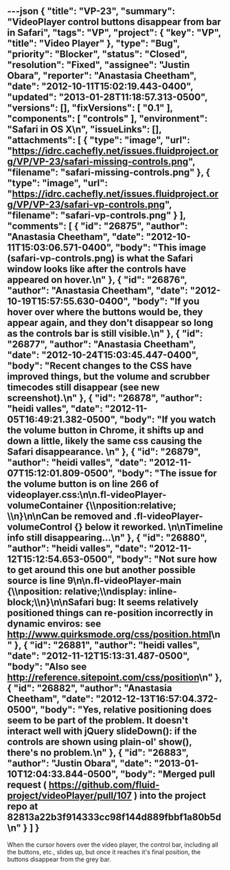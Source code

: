 ---json
{
  "title": "VP-23",
  "summary": "VideoPlayer control buttons disappear from bar in Safari",
  "tags": "VP",
  "project": {
    "key": "VP",
    "title": "Video Player"
  },
  "type": "Bug",
  "priority": "Blocker",
  "status": "Closed",
  "resolution": "Fixed",
  "assignee": "Justin Obara",
  "reporter": "Anastasia Cheetham",
  "date": "2012-10-11T15:02:19.443-0400",
  "updated": "2013-01-28T11:18:57.313-0500",
  "versions": [],
  "fixVersions": [
    "0.1"
  ],
  "components": [
    "controls"
  ],
  "environment": "Safari in OS X\n",
  "issueLinks": [],
  "attachments": [
    {
      "type": "image",
      "url": "https://idrc.cachefly.net/issues.fluidproject.org/VP/VP-23/safari-missing-controls.png",
      "filename": "safari-missing-controls.png"
    },
    {
      "type": "image",
      "url": "https://idrc.cachefly.net/issues.fluidproject.org/VP/VP-23/safari-vp-controls.png",
      "filename": "safari-vp-controls.png"
    }
  ],
  "comments": [
    {
      "id": "26875",
      "author": "Anastasia Cheetham",
      "date": "2012-10-11T15:03:06.571-0400",
      "body": "This image (safari-vp-controls.png) is what the Safari window looks like after the controls have appeared on hover.\n"
    },
    {
      "id": "26876",
      "author": "Anastasia Cheetham",
      "date": "2012-10-19T15:57:55.630-0400",
      "body": "If you hover over where the buttons would be, they appear again, and they don't disappear so long as the controls bar is still visible.\n"
    },
    {
      "id": "26877",
      "author": "Anastasia Cheetham",
      "date": "2012-10-24T15:03:45.447-0400",
      "body": "Recent changes to the CSS have improved things, but the volume and scrubber timecodes still disappear (see new screenshot).\n"
    },
    {
      "id": "26878",
      "author": "heidi valles",
      "date": "2012-11-05T16:49:21.382-0500",
      "body": "If you watch the volume button in Chrome, it shifts up and down a little, likely the same css causing the Safari disappearance.&#x20;\n"
    },
    {
      "id": "26879",
      "author": "heidi valles",
      "date": "2012-11-07T15:12:01.809-0500",
      "body": "The issue for the volume button is on line 266 of videoplayer.css:\n\n.fl-videoPlayer-volumeContainer {\\\nposition:relative;   \\\n}\n\nCan be removed and .fl-videoPlayer-volumeControl {} below it reworked.&#x20;\n\nTimeline info still disappearing...\n"
    },
    {
      "id": "26880",
      "author": "heidi valles",
      "date": "2012-11-12T15:12:54.653-0500",
      "body": "Not sure how to get around this one but another possible source is line 9\n\n.fl-videoPlayer-main {\\\nposition: relative;\\\ndisplay: inline-block;\\\n}\n\nSafari bug: It seems relatively positioned things can re-position incorrectly in dynamic enviros: see <http://www.quirksmode.org/css/position.html>\n"
    },
    {
      "id": "26881",
      "author": "heidi valles",
      "date": "2012-11-12T15:13:31.487-0500",
      "body": "Also see <http://reference.sitepoint.com/css/position>\n"
    },
    {
      "id": "26882",
      "author": "Anastasia Cheetham",
      "date": "2012-12-13T16:57:04.372-0500",
      "body": "Yes, relative positioning does seem to be part of the problem. It doesn't interact well with jQuery slideDown(): if the controls are shown using plain-ol' show(), there's no problem.\n"
    },
    {
      "id": "26883",
      "author": "Justin Obara",
      "date": "2013-01-10T12:04:33.844-0500",
      "body": "Merged pull request ( <https://github.com/fluid-project/videoPlayer/pull/107> ) into the project repo at 82813a22b3f914333cc98f144d889fbbf1a80b5d\n"
    }
  ]
}
---
When the cursor hovers over the video player, the control bar, including all the buttons, etc., slides up, but once it reaches it's final position, the buttons disappear from the grey bar.

        